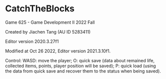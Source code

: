 # CatchTheBlocks

Game 625 - Game Development II
2022 Fall



Created by Jiachen Tang (AU ID 5283411)

Editor version 2020.3.27f1

Modified at Oct 26 2022,
Editor version 2021.3.10f1.

Control:
WASD: move the player;
O: quick save (data about remained life, collected items, points, player position will be saved);
P: quick load (using the data from quick save and recover them to the status when being saved).
